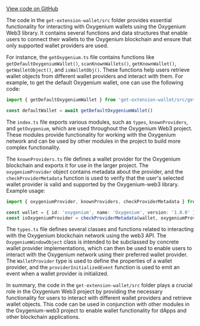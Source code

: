 [View code on GitHub](https://github.com/oxygenium-network/oxygenium-web3/.autodoc/docs/json/packages/get-extension-wallet/src)

The code in the `get-extension-wallet/src` folder provides essential functionality for interacting with Oxygenium wallets using the Oxygenium Web3 library. It contains several functions and data structures that enable users to connect their wallets to the Oxygenium blockchain and ensure that only supported wallet providers are used.

For instance, the `getOxygenium.ts` file contains functions like `getDefaultOxygeniumWallet()`, `scanKnownWallets()`, `getKnownWallet()`, `getWalletObject()`, and `isWalletObj()`. These functions help users retrieve wallet objects from different wallet providers and interact with them. For example, to get the default Oxygenium wallet, one can use the following code:

```typescript
import { getDefaultOxygeniumWallet } from 'get-extension-wallet/src/getOxygenium'

const defaultWallet = await getDefaultOxygeniumWallet()
```

The `index.ts` file exports various modules, such as `types`, `knownProviders`, and `getOxygenium`, which are used throughout the Oxygenium Web3 project. These modules provide functionality for working with the Oxygenium network and can be used by other modules in the project to build more complex functionality.

The `knownProviders.ts` file defines a wallet provider for the Oxygenium blockchain and exports it for use in the larger project. The `oxygeniumProvider` object contains metadata about the provider, and the `checkProviderMetadata` function is used to verify that the user's selected wallet provider is valid and supported by the Oxygenium-web3 library. Example usage:

```typescript
import { oxygeniumProvider, knownProviders, checkProviderMetadata } from 'get-extension-wallet/src/knownProviders'

const wallet = { id: 'oxygenium', name: 'Oxygenium', version: '1.0.0' }
const isOxygeniumProvider = checkProviderMetadata(wallet, oxygeniumProvider) // true
```

The `types.ts` file defines several classes and functions related to interacting with the Oxygenium blockchain network using the web3 API. The `OxygeniumWindowObject` class is intended to be subclassed by concrete wallet provider implementations, which can then be used to enable users to interact with the Oxygenium network using their preferred wallet provider. The `WalletProvider` type is used to define the properties of a wallet provider, and the `providerInitializedEvent` function is used to emit an event when a wallet provider is initialized.

In summary, the code in the `get-extension-wallet/src` folder plays a crucial role in the Oxygenium Web3 project by providing the necessary functionality for users to interact with different wallet providers and retrieve wallet objects. This code can be used in conjunction with other modules in the Oxygenium-web3 project to enable wallet functionality for dApps and other blockchain applications.
